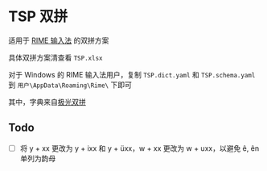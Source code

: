 # TSP 双拼

适用于 [RIME 输入法](https://rime.im/) 的双拼方案

具体双拼方案清查看 `TSP.xlsx`

对于 Windows 的 RIME 输入法用户，复制 `TSP.dict.yaml` 和 `TSP.schema.yaml` 到 `用户\AppData\Roaming\Rime\` 下即可

其中，字典来自[极光双拼](https://github.com/hosxy/rime-aurora-pinyin)

## Todo

- [ ] 将 y + xx 更改为 y + ixx 和 y + üxx，w + xx 更改为 w + uxx，以避免 ê, ên 单列为韵母
